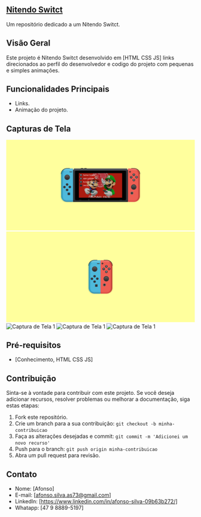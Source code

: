 
## [Nitendo Switct]()

Um repositório dedicado a um Nitendo Switct.

## Visão Geral

Este projeto é Nitendo Switct desenvolvido em [HTML CSS JS] links direcionados ao perfil do desenvolvedor e codigo do projeto com pequenas e simples animações.

## Funcionalidades Principais

- Links.
- Animação do projeto.

## Capturas de Tela

![Captura de Tela 1](screenshots/imagem1.png)
![Captura de Tela 1](screenshots/imagem2.png)
![Captura de Tela 1](screenshots/imagem4.png)
![Captura de Tela 1](screenshots/imagem5.png)
![Captura de Tela 1](screenshots/imagem6.png)

## Pré-requisitos

- [Conhecimento, HTML CSS JS]

## Contribuição

Sinta-se à vontade para contribuir com este projeto. Se você deseja adicionar recursos, resolver problemas ou melhorar a documentação, siga estas etapas:

1. Fork este repositório.
2. Crie um branch para a sua contribuição: `git checkout -b minha-contribuicao`
3. Faça as alterações desejadas e commit: `git commit -m 'Adicionei um novo recurso'`
4. Push para o branch: `git push origin minha-contribuicao`
5. Abra um pull request para revisão.

## Contato

- Nome: [Afonso]
- E-mail: [afonso.silva.as73@gmail.com]
- LinkedIn: [https://www.linkedin.com/in/afonso-silva-09b63b272/]
- Whatapp: [47 9 8889-5197]


 
